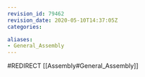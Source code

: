 ```yaml
---
revision_id: 79462
revision_date: 2020-05-10T14:37:05Z
categories:

aliases:
- General_Assembly
---
```


#REDIRECT [[Assembly#General_Assembly]]